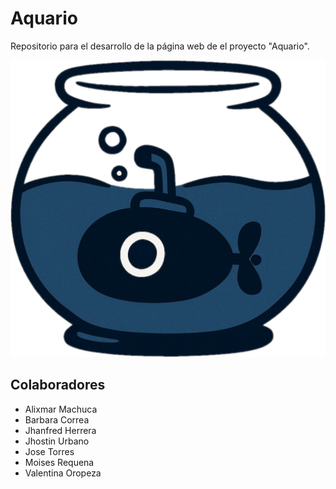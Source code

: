 # Aquario
Repositorio para el desarrollo de la página web de el proyecto "Aquario".

![Aquario](./src/imgs/logos/aquariowobg.png)

## Colaboradores
- Alixmar Machuca
- Barbara Correa
- Jhanfred Herrera
- Jhostin Urbano
- Jose Torres
- Moises Requena
- Valentina Oropeza
